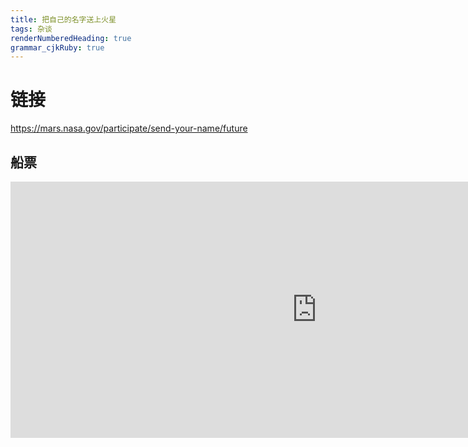 ```yaml
---
title: 把自己的名字送上火星
tags: 杂谈
renderNumberedHeading: true
grammar_cjkRuby: true
---
```


# 链接
https://mars.nasa.gov/participate/send-your-name/future
## 船票
<iframe width="980" height="410" src="https://mars.nasa.gov/layout/embed/send-your-name/future/certificate/?cn=459376528309" frameborder="0"></iframe>
